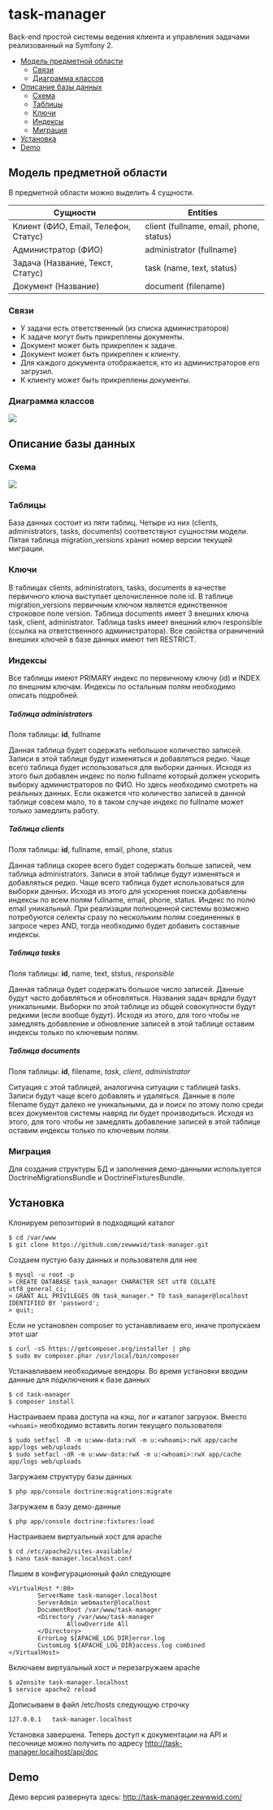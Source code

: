 task-manager
============

Back-end простой системы ведения клиента и управления задачами реализованный на Symfony 2.

* [Модель предметной области](#Модель-предметной-области)
  - [Связи](#Связи)
  - [Диаграмма классов](#Диаграмма-классов)
* [Описание базы данных](#Описание-базы-данных)
  - [Схема](#Схема)
  - [Таблицы](#Таблицы)
  - [Ключи](#Ключи)
  - [Индексы](#Индексы)
  - [Миграция](#Миграция)
* [Установка](#Установка)
* [Demo](#demo)

Модель предметной области
-------------------------
В предметной области можно выделить 4 сущности.

Сущности | Entities
-------------------------------------| ---------------------------------------
Клиент (ФИО, Email, Телефон, Статус) | client (fullname, email, phone, status)
Администратор (ФИО)                  | administrator (fullname)
Задача (Название, Текст, Статус)     | task (name, text, status)
Документ (Название)                  | document (filename)

### Связи
* У задачи есть ответственный (из списка администраторов)
* К задаче могут быть прикреплены документы.
* Документ может быть прикреплен к задаче.
* Документ может быть прикреплен к клиенту.
* Для каждого документа отображается, кто из администраторов его загрузил.
* К клиенту может быть прикреплены документы.

### Диаграмма классов
![](https://raw.githubusercontent.com/zewwwid/task-manager/master/resources/task-manager-model.png)

Описание базы данных
--------------------

### Схема
![](https://raw.githubusercontent.com/zewwwid/task-manager/master/resources/task-manager-scheme.png)

### Таблицы
База данных состоит из пяти таблиц. Четыре из них (clients, administrators, tasks, documents) соответствуют сущностям модели. Пятая таблица migration_versions хранит номер версии текущей миграции.

### Ключи
В таблицах clients, administrators, tasks, documents в качестве первичного ключа выступает целочисленное поле id.
В таблице migration_versions первичным ключом является единственное строковое поле version.
Таблица documents имеет 3 внешних ключа task, client, administrator.
Таблица tasks имеет внешний ключ responsible (ссылка на ответственного администратора).
Все свойства ограничений внешних ключей в базе данных имеют тип RESTRICT.

### Индексы
Все таблицы имеют PRIMARY индекс по первичному ключу (id) и INDEX по внешним ключам. Индексы по остальным полям необходимо описать подробней.

##### Таблица administrators
Поля таблицы: **id**, fullname

Данная таблица будет содержать небольшое количество записей. Записи в этой таблице будут изменяться и добавляться редко. Чаще всего таблица будет использоваться для выборки данных. Исходя из этого был добавлен индекс по полю fullname который должен ускорить выборку администраторов по ФИО. Но здесь необходимо смотреть на реальных данных. Если окажется что количество записей в данной таблице совсем мало, то в таком случае индекс по fullname может только замедлить работу.

##### Таблица clients
Поля таблицы: **id**, fullname, email, phone, status

Данная таблица скорее всего будет содержать больше записей, чем таблица administrators. Записи в этой таблице будут изменяться и добавляться редко. Чаще всего таблица будет использоваться для выборки данных. Исходя из этого для ускорения поиска добавлены индексы по всем полям fullname, email, phone, status. Индекс по полю email уникальный. При реализации полноценной системы возможно потребуются селекты сразу по нескольким полям соединенных в запросе через AND, тогда необходимо будет добавить составные индексы.

##### Таблица tasks
Поля таблицы: **id**, name, text, ststus, _responsible_

Данная таблица будет содержать большое число записей. Данные будут часто добавляться и обновляться. Названия задач врядли будут уникальными. Выборки по этой таблице из общей совокупности будут редкими (если вообще будут). Исходя из этого, для того чтобы не замедлять добавление и обновление записей в этой таблице оставим индексы только по ключевым полям.

##### Таблица documents
Поля таблицы: **id**, filename, _task_, _client_, _administrator_

Ситуация с этой таблицей, аналогична ситуации с таблицей tasks. Записи будут чаще всего добавлять и удаляться. Данные в поле filename будут далеко не уникальными, да и поиск по этому полю среди всех документов системы навряд ли будет производиться. Исходя из этого, для того чтобы не замедлять добавление записей в этой таблице оставим индексы только по ключевым полям.

### Миграция
Для создания структуры БД и заполнения демо-данными используется DoctrineMigrationsBundle и DoctrineFixturesBundle.

Установка
---------

Клонируем репозиторий в подходящий каталог
```
$ cd /var/www
$ git clone https://github.com/zewwwid/task-manager.git
```
Создаем пустую базу данных и пользователя для нее
```
$ mysql -u root -p
> CREATE DATABASE task_manager CHARACTER SET utf8 COLLATE utf8_general_ci;
> GRANT ALL PRIVILEGES ON task_manager.* TO task_manager@localhost IDENTIFIED BY 'password';
> quit;
```
Если не установлен composer то устанавливаем его, иначе пропускаем этот шаг
```
$ curl -sS https://getcomposer.org/installer | php
$ sudo mv composer.phar /usr/local/bin/composer
```
Устанавливаем необходимые вендоры. Во время установки вводим данные для подключения к базе данных
```
$ cd task-manager
$ composer install
```
Настраиваем права доступа на кэш, лог и каталог загрузок. Вместо `<whoami>` необходимо вставить логин текущего пользователя
```
$ sudo setfacl -R -m u:www-data:rwX -m u:<whoami>:rwX app/cache app/logs web/uploads
$ sudo setfacl -dR -m u:www-data:rwX -m u:<whoami>:rwX app/cache app/logs web/uploads
```
Загружаем структуру базы данных
```
$ php app/console doctrine:migrations:migrate
```
Загружаем в базу демо-данные
```
$ php app/console doctrine:fixtures:load
```
Настраиваем виртуальный хост для apache
```
$ cd /etc/apache2/sites-available/
$ nano task-manager.localhost.conf
```
Пишем в конфигурационный файл следующее
```
<VirtualHost *:80>
        ServerName task-manager.localhost
        ServerAdmin webmaster@localhost
        DocumentRoot /var/www/task-manager
        <Directory /var/www/task-manager
                AllowOverride All
        </Directory>
        ErrorLog ${APACHE_LOG_DIR}error.log
        CustomLog ${APACHE_LOG_DIR}access.log combined
</VirtualHost>
```
Включаем виртуальный хост и перезагружаем apache
```
$ a2ensite task-manager.localhost
$ service apache2 reload
```
Дописываем в файл /etc/hosts следующую строчку
```
127.0.0.1   task-manager.localhost
```
Установка завершена. Теперь доступ к документации на API и песочнице можно получить по адресу http://task-manager.localhost/api/doc

Demo
----
Демо версия развернута здесь: http://task-manager.zewwwid.com/
